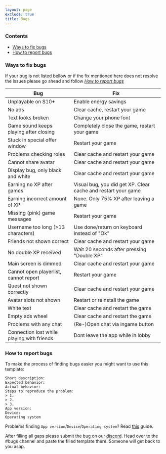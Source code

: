 ```yaml
---
layout: page
exclude: true
title: Bugs
---
```


### Contents
+ [Ways to fix bugs](#1)
+ [How to report bugs](#2)

### Ways to fix bugs <a name="1">

If your bug is not listed bellow or if the fix mentioned here does not resolve the issues please go ahead and follow *[How to report bugs](#2)*

| Bug | Fix |
| --- | --- |
| Unplayable on S10+ | Enable energy savings |
| No ads | Clear cache, restart your game |
| Text looks broken | Change your phone font |
| Game sound keeps playing after closing | Completely close the game, restart your game |
| Stuck in special offer window | Restart your game |
| Problems checking roles | Clear cache and restart your game |
| Cannot share avatar | Clear cache and restart your game |
| Display bug, only black and white | Clear cache and restart your game |
| Earning no XP after games | Visual bug, you did get XP. Clear cache and restart your game |
| Earning incorrect amount of XP | None. Only 75% XP after leaving a game |
| Missing (pink) game messages | Restart your game |
| Username too long (>13 characters) | Use done/return on keyboard instead of "Ok" |
| Friends not shown correct | Clear cache and restart your game |
| No double XP received | Wait 20 seconds after pressing "Double XP" | 
| Main screen is dimmed | Clear cache and restart your game | 
| Cannot open playerlist, cannot report | Restart your game |
| Quest not shown correctly | Clear cache and restart your game |
| Avatar slots not shown | Restart or reinstall the game |
| White text | Clear cache and restart the game |
| Empty ads wheel | Clear cache and restart the game |
| Problems with any chat | (Re-)Open chat via ingame button |
| Connection lost while playing with friends | Dont leave the app while in lobby |

### How to report bugs <a name="2">

To make the process of finding bugs easier you might want to use this template: 
```
Short description:
Expected behavior:
Actual behavior:
Steps to reproduce the problem:
> 1.
> 2. 
> 3.
App version: 
Device:
Operating system
```
Problems finding `App version`/`Device`/`Operating system`? Read [this](./info) guide.

After filling all gaps please submit the bug on our [discord](https://discord.gg/wwo).
Head over to the #bugs channel and paste the filled template there. Someone will get back to you asap.
